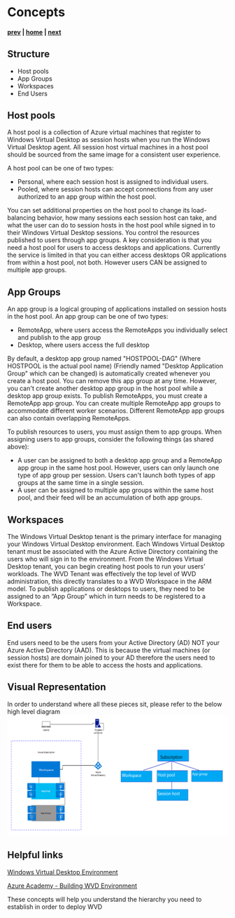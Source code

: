 # Concepts

#### [prev](./what.md) | [home](./welcome.md)  | [next](./requirements.md)

## Structure
* Host pools
* App Groups
* Workspaces
* End Users


## Host pools
A host pool is a collection of Azure virtual machines that register to Windows Virtual Desktop as session hosts when you run the Windows Virtual Desktop agent. All session host virtual machines in a host pool should be sourced from the same image for a consistent user experience.

A host pool can be one of two types:

* Personal, where each session host is assigned to individual users.
* Pooled, where session hosts can accept connections from any user authorized to an app group within the host pool.

You can set additional properties on the host pool to change its load-balancing behavior, how many sessions each session host can take, and what the user can do to session hosts in the host pool while signed in to their Windows Virtual Desktop sessions. You control the resources published to users through app groups.
A key consideration is that you need a host pool for users to access desktops and applications. Currently the service is limited in that you can either access desktops OR applications from within a host pool, not both. However users CAN be assigned to multiple app groups.  

## App Groups
An app group is a logical grouping of applications installed on session hosts in the host pool. An app group can be one of two types:

* RemoteApp, where users access the RemoteApps you individually select and publish to the app group
* Desktop, where users access the full desktop

By default, a desktop app group named "HOSTPOOL-DAG" (Where HOSTPOOL is the actual pool name) (Friendly named "Desktop Application Group" which can be changed) is automatically created whenever you create a host pool. You can remove this app group at any time. However, you can't create another desktop app group in the host pool while a desktop app group exists. To publish RemoteApps, you must create a RemoteApp app group. You can create multiple RemoteApp app groups to accommodate different worker scenarios. Different RemoteApp app groups can also contain overlapping RemoteApps.

To publish resources to users, you must assign them to app groups. When assigning users to app groups, consider the following things (as shared above):

* A user can be assigned to both a desktop app group and a RemoteApp app group in the same host pool. However, users can only launch one type of app group per session. Users can't launch both types of app groups at the same time in a single session.
* A user can be assigned to multiple app groups within the same host pool, and their feed will be an accumulation of both app groups.

## Workspaces
The Windows Virtual Desktop tenant is the primary interface for managing your Windows Virtual Desktop environment. Each Windows Virtual Desktop tenant must be associated with the Azure Active Directory containing the users who will sign in to the environment. From the Windows Virtual Desktop tenant, you can begin creating host pools to run your users' workloads.
The WVD Tenant was effectively the top level of WVD administration, this directly translates to a WVD Workspace in the ARM model. To publish applications or desktops to users, they need to be assigned to an “App Group” which in turn needs to be registered to a Workspace.

## End users
End users need to be the users from your Active Directory (AD) NOT your Azure Active Directory (AAD). This is because the virtual machines (or session hosts) are domain joined to your AD therefore the users need to exist there for them to be able to access the hosts and applications.  


## Visual Representation
In order to understand where all these pieces sit, please refer to the below high level diagram
![Concept Diagram](/png/wvd-concepts-diag.png)

## Helpful links
[Windows Virtual Desktop Environment](https://docs.microsoft.com/en-us/azure/virtual-desktop/environment-setup)

[Azure Academy - Building WVD Environment](https://aka.ms/AzureAcademy-WVD)

These concepts will help you understand the hierarchy you need to establish in order to deploy WVD

